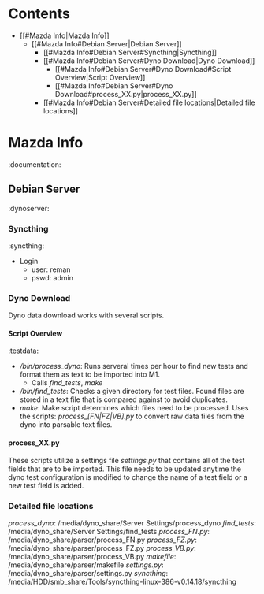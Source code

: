 # Contents
  - [[#Mazda Info|Mazda Info]]
    - [[#Mazda Info#Debian Server|Debian Server]]
      - [[#Mazda Info#Debian Server#Syncthing|Syncthing]]
      - [[#Mazda Info#Debian Server#Dyno Download|Dyno Download]]
        - [[#Mazda Info#Debian Server#Dyno Download#Script Overview|Script Overview]]
        - [[#Mazda Info#Debian Server#Dyno Download#process_XX.py|process_XX.py]]
      - [[#Mazda Info#Debian Server#Detailed file locations|Detailed file locations]]

# Mazda Info
:documentation:
## Debian Server
:dynoserver:
### Syncthing
:syncthing:
  - Login
    - user: reman
    - pswd: admin

### Dyno Download

Dyno data download works with several scripts.

#### Script Overview
:testdata:
  - */bin/process_dyno*: Runs serveral times per hour to find new tests and
   format them as text to be imported into M1.
    - Calls *find_tests*, *make*
  - */bin/find_tests*: Checks a given directory for test files. Found files are
    stored in a text file that is compared against to avoid duplicates.
  - *make*: Make script determines which files need to be processed. Uses the
    scripts: *process_[FN|FZ|VB].py* to convert raw data files from the dyno into
    parsable text files.

#### process_XX.py

These scripts utilize a settings file *settings.py* that contains all of the
test fields that are to be imported. This file needs to be updated anytime the
dyno test configuration is modified to change the name of a test field or a new
test field is added.

### Detailed file locations

*process_dyno*:  /media/dyno_share/Server Settings/process_dyno
*find_tests*:    /media/dyno_share/Server Settings/find_tests
*process_FN.py*: /media/dyno_share/parser/process_FN.py
*process_FZ.py*: /media/dyno_share/parser/process_FZ.py
*process_VB.py*: /media/dyno_share/parser/process_VB.py
*makefile*:      /media/dyno_share/parser/makefile
*settings.py*:   /media/dyno_share/parser/settings.py
*syncthing*:     /media/HDD/smb_share/Tools/syncthing-linux-386-v0.14.18/syncthing
